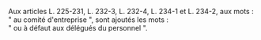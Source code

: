   
Aux articles L. 225-231, L. 232-3, L. 232-4, L. 234-1 et L. 234-2, aux mots : " au comité d'entreprise ", sont ajoutés les mots :   
" ou à défaut aux délégués du personnel ".  
